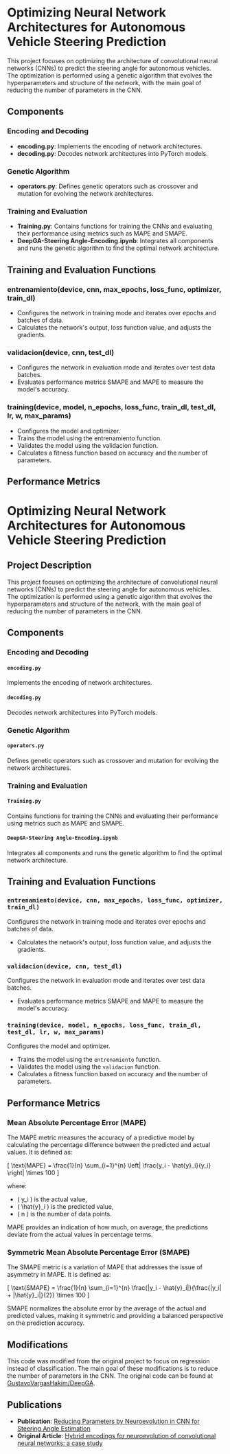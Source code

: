 # Optimizing Neural Network Architectures for Autonomous Vehicle Steering Prediction

This project focuses on optimizing the architecture of convolutional neural networks (CNNs) to predict the steering angle for autonomous vehicles. The optimization is performed using a genetic algorithm that evolves the hyperparameters and structure of the network, with the main goal of reducing the number of parameters in the CNN.

## Components

### Encoding and Decoding
- **encoding.py**: Implements the encoding of network architectures.
- **decoding.py**: Decodes network architectures into PyTorch models.

### Genetic Algorithm
- **operators.py**: Defines genetic operators such as crossover and mutation for evolving the network architectures.

### Training and Evaluation
- **Training.py**: Contains functions for training the CNNs and evaluating their performance using metrics such as MAPE and SMAPE.
- **DeepGA-Steering Angle-Encoding.ipynb**: Integrates all components and runs the genetic algorithm to find the optimal network architecture.

## Training and Evaluation Functions

### entrenamiento(device, cnn, max_epochs, loss_func, optimizer, train_dl)
- Configures the network in training mode and iterates over epochs and batches of data.
- Calculates the network's output, loss function value, and adjusts the gradients.

### validacion(device, cnn, test_dl)
- Configures the network in evaluation mode and iterates over test data batches.
- Evaluates performance metrics SMAPE and MAPE to measure the model's accuracy.

### training(device, model, n_epochs, loss_func, train_dl, test_dl, lr, w, max_params)
- Configures the model and optimizer.
- Trains the model using the entrenamiento function.
- Validates the model using the validacion function.
- Calculates a fitness function based on accuracy and the number of parameters.

## Performance Metrics

# Optimizing Neural Network Architectures for Autonomous Vehicle Steering Prediction

## Project Description

This project focuses on optimizing the architecture of convolutional neural networks (CNNs) to predict the steering angle for autonomous vehicles. The optimization is performed using a genetic algorithm that evolves the hyperparameters and structure of the network, with the main goal of reducing the number of parameters in the CNN.

## Components

### Encoding and Decoding

#### `encoding.py`

Implements the encoding of network architectures.

#### `decoding.py`

Decodes network architectures into PyTorch models.

### Genetic Algorithm

#### `operators.py`

Defines genetic operators such as crossover and mutation for evolving the network architectures.

### Training and Evaluation

#### `Training.py`

Contains functions for training the CNNs and evaluating their performance using metrics such as MAPE and SMAPE.

#### `DeepGA-Steering Angle-Encoding.ipynb`

Integrates all components and runs the genetic algorithm to find the optimal network architecture.

## Training and Evaluation Functions

### `entrenamiento(device, cnn, max_epochs, loss_func, optimizer, train_dl)`

Configures the network in training mode and iterates over epochs and batches of data.
- Calculates the network's output, loss function value, and adjusts the gradients.

### `validacion(device, cnn, test_dl)`

Configures the network in evaluation mode and iterates over test data batches.
- Evaluates performance metrics SMAPE and MAPE to measure the model's accuracy.

### `training(device, model, n_epochs, loss_func, train_dl, test_dl, lr, w, max_params)`

Configures the model and optimizer.
- Trains the model using the `entrenamiento` function.
- Validates the model using the `validacion` function.
- Calculates a fitness function based on accuracy and the number of parameters.

## Performance Metrics

### Mean Absolute Percentage Error (MAPE)

The MAPE metric measures the accuracy of a predictive model by calculating the percentage difference between the predicted and actual values. It is defined as:

\[ \text{MAPE} = \frac{1}{n} \sum_{i=1}^{n} \left| \frac{y_i - \hat{y}_i}{y_i} \right| \times 100 \]

where:
- \( y_i \) is the actual value,
- \( \hat{y}_i \) is the predicted value,
- \( n \) is the number of data points.

MAPE provides an indication of how much, on average, the predictions deviate from the actual values in percentage terms.

### Symmetric Mean Absolute Percentage Error (SMAPE)

The SMAPE metric is a variation of MAPE that addresses the issue of asymmetry in MAPE. It is defined as:

\[ \text{SMAPE} = \frac{1}{n} \sum_{i=1}^{n} \frac{|y_i - \hat{y}_i|}{\frac{|y_i| + |\hat{y}_i|}{2}} \times 100 \]

SMAPE normalizes the absolute error by the average of the actual and predicted values, making it symmetric and providing a balanced perspective on the prediction accuracy.

## Modifications

This code was modified from the original project to focus on regression instead of classification. The main goal of these modifications is to reduce the number of parameters in the CNN. The original code can be found at [GustavoVargasHakim/DeepGA](https://github.com/GustavoVargasHakim/DeepGA).

## Publications

- **Publication**: [Reducing Parameters by Neuroevolution in CNN for Steering Angle Estimation](#)
- **Original Article**: [Hybrid encodings for neuroevolution of convolutional neural networks: a case study](#)


